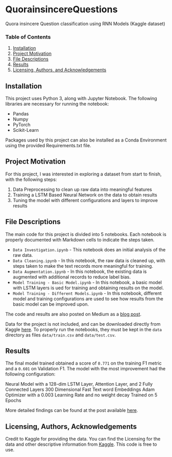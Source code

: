 # QuorainsincereQuestions
Quora insincere Question classification using RNN Models (Kaggle dataset)

### Table of Contents

1. [Installation](#installation)
2. [Project Motivation](#motivation)
3. [File Descriptions](#files)
4. [Results](#results)
5. [Licensing, Authors, and Acknowledgements](#licensing)

## Installation <a name="installation"></a>

This project uses Python 3, along with Jupyter Notebook. The following libraries are necessary for running the notebook:
* Pandas
* Numpy
* PyTorch
* Scikit-Learn

Packages used by this project can also be installed as a Conda Environment using the provided Requirements.txt file.

## Project Motivation<a name="motivation"></a>

For this project, I was interested in exploring a dataset from start to finish, with the following steps:
1. Data Preprocessing to clean up raw data into meaningful features
2. Training a LSTM Based Neural Network on the data to obtain results
3. Tuning the model with different configurations and layers to improve results

## File Descriptions <a name="files"></a>

The main code for this project is divided into 5 notebooks. Each notebook is properly documented with Markdown cells to indicate the steps taken.

* `Data Investigation.ipynb` - This notebook does an initial analysis of the raw data.
* `Data Cleaning.ipynb` - In this notebook, the raw data is cleaned up, with steps taken to make the text records more meaningful for training.
* `Data Augmentation.ipynb` - In this notebook, the existing data is augmented with additional records to reduce label bias.
* `Model Training - Basic Model.ipynb` - In this notebook, a basic model with LSTM layers is ued for training and obtaining results on the model.
* `Model Training - Different Models.ipynb` - In this notebook, different model and training configurations are used to see how results from the basic model can be improved upon.

The code and results are also posted on Medium as a [blog post](https://medium.com/@ravishchawla/how-much-do-you-spend-at-starbucks-4f142138924a).

Data for the project is not included, and can be downloaded directly from Kaggle [here](https://www.kaggle.com/c/quora-insincere-questions-classification/overview). To properly run the notebooks, they must be kept in the `data` directory as files `data/train.csv` and `data/test.csv`. 

## Results<a name="results"></a>

The final model trained obtained a score of `0.771` on the training F1 metric and a `0.601` on Validation F1. The model with the most improvement had the following configuration:

Neural Model with a 128-dim LSTM Layer, Attention Layer, and 2 Fully Connected Layers
300 Dimensional Fast Text word Embeddings
Adam Optimizer with a 0.003 Learning Rate and no weight decay
Trained on 5 Epochs


More detailed findings can be found at the post available [here](https://medium.com/@ravishchawla/how-much-do-you-spend-at-starbucks-4f142138924a).

## Licensing, Authors, Acknowledgements<a name="licensing"></a>

Credit to Kaggle for providing the data. You can find the Licensing for the data and other descriptive information from [Kaggle](https://www.kaggle.om). This code is free to use.

